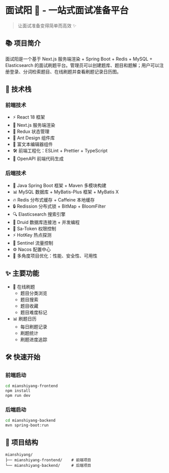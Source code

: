 # 面试阳 🐑 - 一站式面试准备平台

> 让面试准备变得简单而高效 ✨
> 

## 📚 项目简介

面试阳是一个基于 Next.js 服务端渲染 + Spring Boot + Redis + MySQL + Elasticsearch 的面试刷题平台。管理员可以创建题库、题目和题解；用户可以注册登录、分词检索题目、在线刷题并查看刷题记录日历图。

## 🚀 技术栈

### 前端技术
- ⚡️ React 18 框架
- 🎨 Next.js 服务端渲染
- 🔄 Redux 状态管理
- 📱 Ant Design 组件库
- 📝 富文本编辑器组件
- 🛠️ 前端工程化：ESLint + Prettier + TypeScript
- 🔌 OpenAPI 前端代码生成

### 后端技术
- 🍃 Java Spring Boot 框架 + Maven 多模块构建
- 📊 MySQL 数据库 + MyBatis-Plus 框架 + MyBatis X
- 🔥 Redis 分布式缓存 + Caffeine 本地缓存
- 🔒 Redission 分布式锁 + BitMap + BloomFilter
- 🔍 Elasticsearch 搜索引擎
- 💾 Druid 数据库连接池 + 并发编程
- 🔐 Sa-Token 权限控制
- ⚡️ HotKey 热点探测
- 🚦 Sentinel 流量控制
- ⚙️ Nacos 配置中心
- 🚀 多角度项目优化：性能、安全性、可用性

## ✨ 主要功能

- 📝 在线刷题
  - 题目分类浏览
  - 题目搜索
  - 题目收藏
  - 题目难度标记
- 📊 刷题日历
  - 每日刷题记录
  - 刷题统计
  - 刷题进度追踪

## 🛠️ 快速开始

### 前端启动
```bash
cd mianshiyang-frontend
npm install
npm run dev
```

### 后端启动
```bash
cd mianshiyang-backend
mvn spring-boot:run
```

## 📝 项目结构

```
mianshiyang/
├── mianshiyang-frontend/    # 前端项目
└── mianshiyang-backend/     # 后端项目
```

